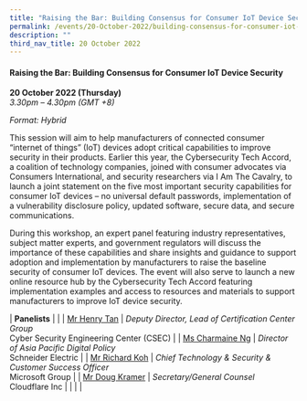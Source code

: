 ```yaml
---
title: "Raising the Bar: Building Consensus for Consumer IoT Device Security"
permalink: /events/20-October-2022/building-consensus-for-consumer-iot-device-security/
description: ""
third_nav_title: 20 October 2022
---
```

#### **Raising the Bar: Building Consensus for Consumer IoT Device Security**
 
**20 October 2022 (Thursday)**  
*3.30pm – 4.30pm (GMT +8)*

*Format: Hybrid*

This session will aim to help manufacturers of connected consumer “internet of things” (IoT) devices adopt critical capabilities to improve security in their products. Earlier this year, the Cybersecurity Tech Accord, a coalition of technology companies, joined with consumer advocates via Consumers International, and security researchers via I Am The Cavalry, to launch a joint statement on the five most important security capabilities for consumer IoT devices – no universal default passwords, implementation of a vulnerability disclosure policy, updated software, secure data, and secure communications. 

During this workshop, an expert panel featuring industry representatives, subject matter experts, and government regulators will discuss the importance of these capabilities and share insights and guidance to support adoption and implementation by manufacturers to raise the baseline security of consumer IoT devices. The event will also serve to launch a new online resource hub by the Cybersecurity Tech Accord featuring implementation examples and access to resources and materials to support manufacturers to improve IoT device security.

| **Panelists**    |                                                              |
| [Mr Henry Tan](/speaker-Henry-tan)  | *Deputy Director, Lead of Certification Center Group*<br>Cyber Security Engineering Center (CSEC)                  |
| [Ms Charmaine Ng](/speaker-charmaine-ng)  | *Director of Asia Pacific Digital Policy*<br>Schneider Electric                 |
| [Mr Richard Koh](/speaker-richard-koh)  | *Chief Technology & Security & Customer Success Officer*<br>Microsoft Group                  |
| [Mr Doug Kramer](/speaker-doug-Kramer)  | *Secretary/General Counsel*<br>Cloudflare Inc                 |
| | |
